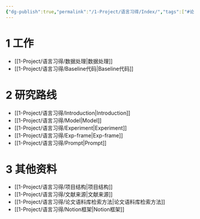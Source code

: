 ```yaml
---
{"dg-publish":true,"permalink":"/1-Project/语言习得/Index/","tags":["#论文"]}
---
```


# 1 工作
- [[1-Project/语言习得/数据处理\|数据处理]]
- [[1-Project/语言习得/Baseline代码\|Baseline代码]]
# 2 研究路线
- [[1-Project/语言习得/Introduction\|Introduction]]
- [[1-Project/语言习得/Model\|Model]]
- [[1-Project/语言习得/Experiment\|Experiment]]
- [[1-Project/语言习得/Exp-frame\|Exp-frame]]
- [[1-Project/语言习得/Prompt\|Prompt]]
# 3 其他资料
- [[1-Project/语言习得/项目结构\|项目结构]]
- [[1-Project/语言习得/文献来源\|文献来源]]
- [[1-Project/语言习得/论文语料库检索方法\|论文语料库检索方法]]
- [[1-Project/语言习得/Notion框架\|Notion框架]]
